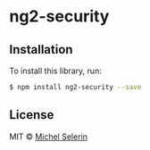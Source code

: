 # ng2-security

## Installation

To install this library, run:

```bash
$ npm install ng2-security --save
```

## License

MIT © [Michel Selerin](mailto:michel.selerin@outlook.com)
